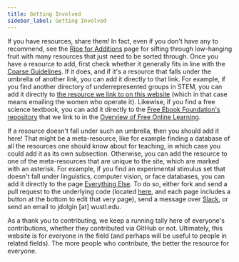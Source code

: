 ```yaml
---
title: Getting Involved
sidebar_label: Getting Involved
---
```


If you have resources, share them! In fact, even if you don't have any to recommend, see the [Ripe for Additions](/contributing/ripe-for-addition) page for sifting through low-hanging fruit with many resources that just need to be sorted through. Once you have a resource to add, first check whether it generally fits in line with the [Coarse Guidelines](/contributing/coarse-guidelines). If it does, and if it's a resource that falls under the umbrella of another link, you can add it directly to that link. For example, if you find another directory of underrepresented groups in STEM, you can add it directly to [the resource we link to on this website](https://docs.google.com/document/u/1/d/e/2PACX-1vSlvHTZtOc6wG5C9xEc-bAIYofpeDHVjrrVc7Q_5IQdmXcLeaYd27nhoJD9jub_q-qAILxHknMGbggb/pub) (which in that case means emailing the women who operate it). Likewise, if you find a free science textbook, you can add it directly to the [Free Ebook Foundation's repository](https://github.com/EbookFoundation/free-science-books) that we link to in the [Overview of Free Online Learning](/online-learning-opportunities/overview).

If a resource doesn't fall under such an umbrella, then you should add it here! That might be a meta-resource, like for example finding a database of all the resources one should know about for teaching, in which case you could add it as its own subsection. Otherwise, you can add the resource to one of the meta-resources that are unique to the site, which are marked with an asterisk. For example, if you find an experimental stimulus set that doesn't fall under linguistics, computer vision, or face databases, you can add it directly to the page [Everything Else](/running-studies/execution/stimuli/experiment-stimuli/everything-else). To do so, either fork and send a pull request to the underlying code (located [here](https://github.com/meta-meta-resources/meta-meta-resources), and each page includes a button at the bottom to edit that very page), send a message over [Slack](https://join.slack.com/t/meta-meta-resources/shared_invite/zt-gr6x1i0k-~VmpJAZPfXKugXEHhajX2g), or send an email to jdolgin [at] wustl.edu.

As a thank you to contributing, we keep a running tally here of everyone's contributions, whether they contributed via GitHub or not. Ultimately, this website is for everyone in the field (and perhaps will be useful to people in related fields). The more people who contribute, the better the resource for everyone.
